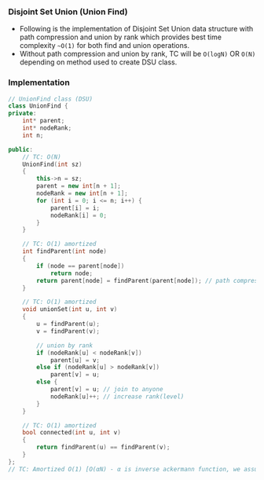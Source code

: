 ### Disjoint Set Union (Union Find)

-   Following is the implementation of Disjoint Set Union data structure with path compression and union by rank which provides best time complexity `~O(1)` for both find and union operations.
-   Without path compression and union by rank, TC will be `O(logN)` OR `O(N)` depending on method used to create DSU class.

### Implementation

```cpp
// UnionFind class (DSU)
class UnionFind {
private:
    int* parent;
    int* nodeRank;
    int n;

public:
    // TC: O(N)
    UnionFind(int sz)
    {
        this->n = sz;
        parent = new int[n + 1];
        nodeRank = new int[n + 1];
        for (int i = 0; i <= n; i++) {
            parent[i] = i;
            nodeRank[i] = 0;
        }
    }

    // TC: O(1) amortized
    int findParent(int node)
    {
        if (node == parent[node])
            return node;
        return parent[node] = findParent(parent[node]); // path compression
    }

    // TC: O(1) amortized
    void unionSet(int u, int v)
    {
        u = findParent(u);
        v = findParent(v);

        // union by rank
        if (nodeRank[u] < nodeRank[v])
            parent[u] = v;
        else if (nodeRank[u] > nodeRank[v])
            parent[v] = u;
        else {
            parent[v] = u; // join to anyone
            nodeRank[u]++; // increase rank(level)
        }
    }

    // TC: O(1) amortized
    bool connected(int u, int v)
    {
        return findParent(u) == findParent(v);
    }
};
// TC: Amortized O(1) [O(αN) - α is inverse ackermann function, we assume it constant]
```
